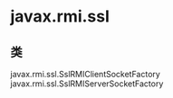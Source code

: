 # javax.rmi.ssl

## 类

javax.rmi.ssl.SslRMIClientSocketFactory
javax.rmi.ssl.SslRMIServerSocketFactory





